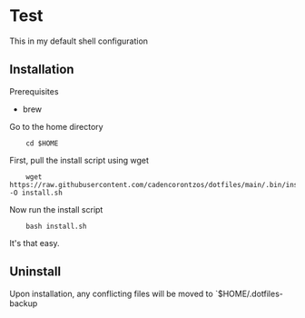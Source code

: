 # Test

This in my default shell configuration

## Installation

Prerequisites
* brew

Go to the home directory
```
	cd $HOME
```	

First, pull the install script using wget
```
	wget https://raw.githubusercontent.com/cadencorontzos/dotfiles/main/.bin/install.sh -O install.sh
```
Now run the install script
```
	bash install.sh
```
It's that easy.

## Uninstall

Upon installation, any conflicting files will be moved to `$HOME/.dotfiles-backup
